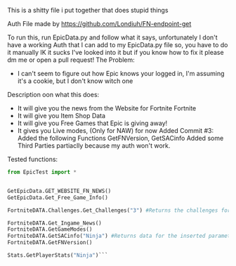 This is a shitty file i put together that does stupid things

Auth File made by https://github.com/Londiuh/FN-endpoint-get

To run this, run EpicData.py
and follow what it says, unfortunately I don't have a working Auth that I can add to my EpicData.py file so, you have to do it manually IK it sucks I've looked into it but if you know how to fix it please dm me or open a pull request!
The Problem:
* I can't seem to figure out how Epic knows your logged in, I'm assuming it's a cookie, but I don't know witch one

Description oon what this does:
* It will give you the news from the Website for Fortnite Fortnite
* It will give you Item Shop Data
* It will give you Free Games that Epic is giving away!
* It gives you Live modes, (Only for NAW) for now
Added Commit #3:
Added the following Functions GetFNVersion, GetSACinfo
Added some Third Parties partiaclly because my auth won't work.

Tested functions:
```py
from EpicTest import *


GetEpicData.GET_WEBSITE_FN_NEWS()
GetEpicData.Get_Free_Game_Info()

FortniteDATA.Challenges.Get_Challenges("3") #Returns the challenges for week# e.g: 4

FortniteDATA.Get_Ingame_News()
FortniteDATA.GetGameModes()
FortniteDATA.GetSACinfo("Ninja") #Returns data for the inserted parameter
FortniteDATA.GetFNVersion()

Stats.GetPlayerStats("Ninja")```
